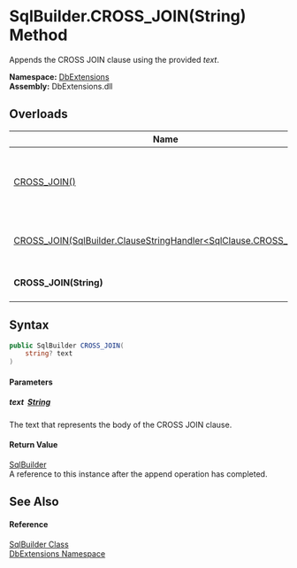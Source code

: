 SqlBuilder.CROSS_JOIN(String) Method
====================================
Appends the CROSS JOIN clause using the provided *text*.
  
**Namespace:** [DbExtensions][1]  
**Assembly:** DbExtensions.dll

Overloads
---------

| Name                                                                     | Description                                                                                                                                             |
| ------------------------------------------------------------------------ | ------------------------------------------------------------------------------------------------------------------------------------------------------- |
| [CROSS_JOIN()][2]                                                        | Sets CROSS JOIN as the next clause, to be used by subsequent calls to clause continuation methods, such as [_If(Boolean, ConditionalStringHandler)][3]. |
| [CROSS_JOIN(SqlBuilder.ClauseStringHandler&lt;SqlClause.CROSS_JOIN>)][4] | Appends the CROSS JOIN clause using the provided interpolated string *handler*.                                                                         |
| **CROSS_JOIN(String)**                                                   | Appends the CROSS JOIN clause using the provided *text*.                                                                                                |


Syntax
------

```csharp
public SqlBuilder CROSS_JOIN(
	string? text
)
```

#### Parameters

##### *text*  [String][5]
The text that represents the body of the CROSS JOIN clause.

#### Return Value
[SqlBuilder][6]  
A reference to this instance after the append operation has completed.

See Also
--------

#### Reference
[SqlBuilder Class][6]  
[DbExtensions Namespace][1]  

[1]: ../README.md
[2]: CROSS_JOIN.md
[3]: _If.md
[4]: CROSS_JOIN_1.md
[5]: https://learn.microsoft.com/dotnet/api/system.string
[6]: README.md